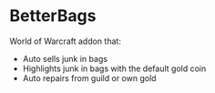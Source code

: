 # BetterBags
World of Warcraft addon that:
* Auto sells junk in bags
* Highlights junk in bags with the default gold coin
* Auto repairs from guild or own gold
